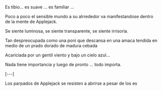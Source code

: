 Es tibio... es suave ... es familiar ...

Poco a poco el sensible mundo a su alrrededor va manifestandose dentro de la mente de Applejack.

Se siente luminosa, se siente transparente, se siente irrisoria.

Tan despreocupada como una poni que descansa en una amaca tendida en medio de un prado dorado de madura cebada

Acariciada por un gentil viento y bajo un cielo azul...

Nada tiene importancia y luego de pronto ... todo importa.

[---]

Los parpados de Applejack se resisten a abrirse a pesar de los es 